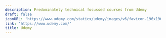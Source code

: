 ```yaml
---
description: Predominately technical focussed courses from Udemy
draft: false
iconURL: 'https://www.udemy.com/staticx/udemy/images/v6/favicon-196x196.png'
link: 'https://www.udemy.com/'
title: Udemy
---
```

